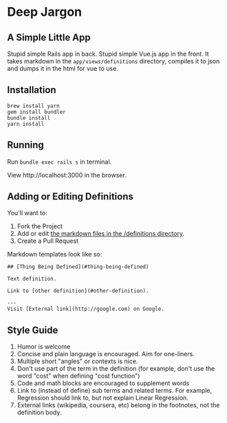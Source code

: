 # Deep Jargon

## A Simple Little App

Stupid simple Rails app in back. Stupid simple Vue.js app in the front. It takes markdown in the `app/views/definitions` directory, compiles it to json and dumps it in the html for vue to use.

## Installation

```
brew install yarn
gem install bundler
bundle install
yarn install
```

## Running

Run `bundle exec rails s` in terminal.

View http://localhost:3000 in the browser.


## Adding or Editing Definitions

You'll want to:

1) Fork the Project
2) Add or edit [the markdown files in the /definitions directory](https://github.com/sudara/deepjargon/tree/master/definitions).
3) Create a Pull Request

Markdown templates look like so:

```
## [Thing Being Defined](#thing-being-defined)

Text definition.

Link to [other definition](#other-definition).

---
Visit [External link](http://google.com) on Google.
```

## Style Guide

1. Humor is welcome
2. Concise and plain language is encouraged. Aim for one-liners.
3. Multiple short "angles" or contexts is nice.
4. Don't use part of the term in the definition (for example, don't use the word "cost" when defining "cost function")
5. Code and math blocks are encouraged to supplement words
6. Link to (instead of define) sub terms and related terms. For example, Regression should link to, but not explain Linear Regression.
7. External links (wikipedia, coursera, etc) belong in the footnotes, not the definition body.

